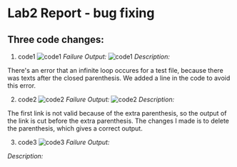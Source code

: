 # Lab2 Report - bug fixing

## Three code changes:
1. code1
![code1](https://user-images.githubusercontent.com/97651152/151650232-53f937e6-31e6-4d10-97e1-7392eb353312.png)
*Failure Output:*
![code1](https://user-images.githubusercontent.com/97651152/151650371-5e8e43c7-cc85-42ac-8ff8-6744f75d83f8.png)
*Description:*

There's an error that an infinite loop occures for a test file, because there was texts after the closed parenthesis. We added a line in the code to avoid this error.

2. code2
![code2](https://user-images.githubusercontent.com/97651152/151647934-71a3b073-61b7-4d6f-8641-dcf10ab00de3.png)
*Failure Output:*
![code2](https://user-images.githubusercontent.com/97651152/151647822-413ddf78-d51e-434e-a277-17aaf281124f.png)
*Description:*

The first link is not valid because of the extra parenthesis, so the output of the link is cut before the extra parenthesis. The changes I made is to delete the parenthesis, which gives a correct output.


3. code3
![code3](https://user-images.githubusercontent.com/97651152/151647702-e584cf20-ceb8-4edd-828d-53c7a88d779e.png)
*Failure Output:*

*Description:*
